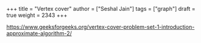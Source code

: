 +++
title = "Vertex cover"
author = ["Seshal Jain"]
tags = ["graph"]
draft = true
weight = 2343
+++

<https://www.geeksforgeeks.org/vertex-cover-problem-set-1-introduction-approximate-algorithm-2/>
